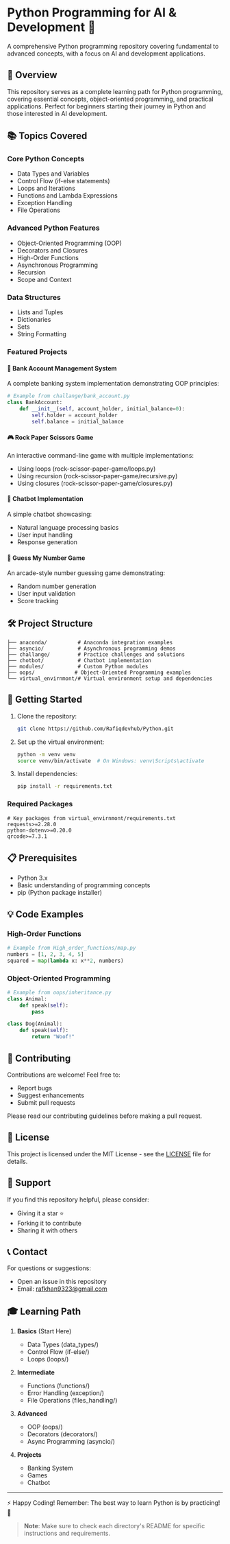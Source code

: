 # Python Programming for AI & Development 🐍

A comprehensive Python programming repository covering fundamental to advanced concepts, with a focus on AI and development applications.

## 🎯 Overview

This repository serves as a complete learning path for Python programming, covering essential concepts, object-oriented programming, and practical applications. Perfect for beginners starting their journey in Python and those interested in AI development.

## 📚 Topics Covered

### Core Python Concepts
- Data Types and Variables
- Control Flow (if-else statements)
- Loops and Iterations
- Functions and Lambda Expressions
- Exception Handling
- File Operations

### Advanced Python Features
- Object-Oriented Programming (OOP)
- Decorators and Closures
- High-Order Functions
- Asynchronous Programming
- Recursion
- Scope and Context

### Data Structures
- Lists and Tuples
- Dictionaries
- Sets
- String Formatting

### Featured Projects

#### 🏦 Bank Account Management System
A complete banking system implementation demonstrating OOP principles:
```python
# Example from challange/bank_account.py
class BankAccount:
    def __init__(self, account_holder, initial_balance=0):
        self.holder = account_holder
        self.balance = initial_balance
```

#### 🎮 Rock Paper Scissors Game
An interactive command-line game with multiple implementations:
- Using loops (rock-scissor-paper-game/loops.py)
- Using recursion (rock-scissor-paper-game/recursive.py)
- Using closures (rock-scissor-paper-game/closures.py)

#### 🤖 Chatbot Implementation
A simple chatbot showcasing:
- Natural language processing basics
- User input handling
- Response generation

#### 🎯 Guess My Number Game
An arcade-style number guessing game demonstrating:
- Random number generation
- User input validation
- Score tracking

## 🛠️ Project Structure

```
├── anaconda/          # Anaconda integration examples
├── asyncio/           # Asynchronous programming demos
├── challange/         # Practice challenges and solutions
├── chotbot/           # Chatbot implementation
├── modules/           # Custom Python modules
├── oops/             # Object-Oriented Programming examples
└── virtual_envirnmont/# Virtual environment setup and dependencies
```

## 🚀 Getting Started

1. Clone the repository:
   ```bash
   git clone https://github.com/Rafiqdevhub/Python.git
   ```

2. Set up the virtual environment:
   ```bash
   python -m venv venv
   source venv/bin/activate  # On Windows: venv\Scripts\activate
   ```

3. Install dependencies:
   ```bash
   pip install -r requirements.txt
   ```

### Required Packages
```
# Key packages from virtual_envirnmont/requirements.txt
requests>=2.28.0
python-dotenv>=0.20.0
qrcode>=7.3.1
```

## 📋 Prerequisites

- Python 3.x
- Basic understanding of programming concepts
- pip (Python package installer)

## 💡 Code Examples

### High-Order Functions
```python
# Example from High_order_functions/map.py
numbers = [1, 2, 3, 4, 5]
squared = map(lambda x: x**2, numbers)
```

### Object-Oriented Programming
```python
# Example from oops/inheritance.py
class Animal:
    def speak(self):
        pass

class Dog(Animal):
    def speak(self):
        return "Woof!"
```

## 🤝 Contributing

Contributions are welcome! Feel free to:
- Report bugs
- Suggest enhancements
- Submit pull requests

Please read our contributing guidelines before making a pull request.

## 📜 License

This project is licensed under the MIT License - see the [LICENSE](LICENSE) file for details.

## 🌟 Support

If you find this repository helpful, please consider:
- Giving it a star ⭐
- Forking it to contribute
- Sharing it with others

## 📞 Contact

For questions or suggestions:
- Open an issue in this repository
- Email: rafkhan9323@gmail.com

## 🎓 Learning Path

1. **Basics** (Start Here)
   - Data Types (data_types/)
   - Control Flow (if-else/)
   - Loops (loops/)

2. **Intermediate**
   - Functions (functions/)
   - Error Handling (exception/)
   - File Operations (files_handling/)

3. **Advanced**
   - OOP (oops/)
   - Decorators (decorators/)
   - Async Programming (asyncio/)

4. **Projects**
   - Banking System
   - Games
   - Chatbot

---
⚡ Happy Coding! Remember: The best way to learn Python is by practicing! 🐍

> **Note**: Make sure to check each directory's README for specific instructions and requirements.
